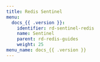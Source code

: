 ```yaml
---
title: Redis Sentinel
menu:
  docs_{{ .version }}:
    identifier: rd-sentinel-redis
    name: Sentinel
    parent: rd-redis-guides
    weight: 25
menu_name: docs_{{ .version }}
---
```

